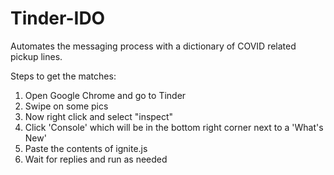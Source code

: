 # Tinder-IDO
Automates the messaging process with a dictionary of COVID related pickup lines.

Steps to get the matches:
1) Open Google Chrome and go to Tinder
2) Swipe on some pics
3) Now right click and select "inspect"
4) Click 'Console' which will be in the bottom right corner next to a 'What's New' 
5) Paste the contents of ignite.js
6) Wait for replies and run as needed
